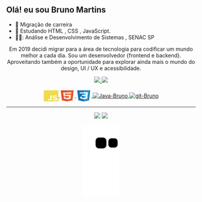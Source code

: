 ## Olá! eu sou Bruno Martins 
- :busts_in_silhouette: Migração de carreira
- :brain: Estudando HTML , CSS , JavaScript.
- 🧑‍🎓: Análise e Desenvolvimento de Sistemas , SENAC SP



 <div align="center">Em 2019 decidi migrar para a área de tecnologia para codificar um mundo melhor a cada dia. Sou um desenvolvedor {frontend e backend}. Aproveitando também a oportunidade para explorar ainda mais o mundo do design, UI / UX e acessibilidade.
  </div>
<p>
<div align="center">
  <a href="https://github.com/brunomartinz">
  <img height="180em" src="https://github-readme-stats.vercel.app/api?username=brunomartinz&show_icons=true&theme=dark&include_all_commits=true&count_private=true"/>
  <img height="180em" src="https://github-readme-stats.vercel.app/api/top-langs/?username=brunomartinz&layout=compact&langs_count=7&theme=dark"/>
</div>
  
  <div align="center" style="display: inline_block"><br>
  <img align="center" alt="Bruno-Js" height="30" width="40" src="https://raw.githubusercontent.com/devicons/devicon/master/icons/javascript/javascript-plain.svg">
  <img align="center" alt="Bruno-HTML" height="30" width="40" src="https://raw.githubusercontent.com/devicons/devicon/master/icons/html5/html5-original.svg">
  <img align="center" alt="Bruno-CSS" height="30" width="40" src="https://raw.githubusercontent.com/devicons/devicon/master/icons/css3/css3-original.svg">
  <img align="center" alt="Java-Bruno" height="30" width="40" src="https://cdn.jsdelivr.net/gh/devicons/devicon/icons/java/java-original.svg" />
     <img align="center" alt="git-Bruno"height="30" width="40" src="https://cdn.jsdelivr.net/gh/devicons/devicon/icons/git/git-original.svg" />
</div> 
  <hr>
  <div align="center"> 
  <a href="https://www.instagram.com/brunomartiinz/" target="_blank"><img src="https://img.shields.io/badge/-Instagram-%23E4405F?style=for-the-badge&logo=instagram&logoColor=white" target="_blank"></a>
  <a href="https://www.linkedin.com/in/bruno-martinz/" target="_blank"><img src="https://img.shields.io/badge/-LinkedIn-%230077B5?style=for-the-badge&logo=linkedin&logoColor=white" target="_blank"></a> 
 
 
  ![Snake animation](https://github.com/rafaballerini/rafaballerini/blob/output/github-contribution-grid-snake.svg)
  </div>
